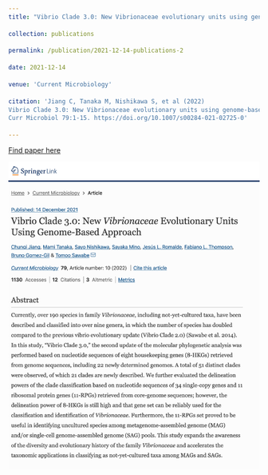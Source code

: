 ```yaml
---
title: "Vibrio Clade 3.0: New Vibrionaceae evolutionary units using genome-based approach"

collection: publications

permalink: /publication/2021-12-14-publications-2

date: 2021-12-14

venue: 'Current Microbiology'

citation: 'Jiang C, Tanaka M, Nishikawa S, et al (2022) 
Vibrio Clade 3.0: New Vibrionaceae evolutionary units using genome-based approach. 
Curr Microbiol 79:1-15. https://doi.org/10.1007/s00284-021-02725-0'

---
```


<a href='https://link.springer.com/article/10.1007/s00284-021-02725-0'>Find paper here</a>

<img src="/images/pub-screencut/pub02.png"  align=center />
